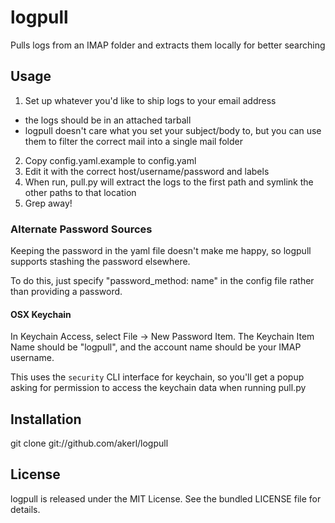 logpull
=========

Pulls logs from an IMAP folder and extracts them locally for better searching

## Usage

1. Set up whatever you'd like to ship logs to your email address
 * the logs should be in an attached tarball
 * logpull doesn't care what you set your subject/body to, but you can use them to filter the correct mail into a single mail folder
2. Copy config.yaml.example to config.yaml
3. Edit it with the correct host/username/password and labels
4. When run, pull.py will extract the logs to the first path and symlink the other paths to that location
5. Grep away!

### Alternate Password Sources

Keeping the password in the yaml file doesn't make me happy, so logpull supports stashing the password elsewhere.

To do this, just specify "password\_method: name" in the config file rather than providing a password.

#### OSX Keychain

In Keychain Access, select File -> New Password Item. The Keychain Item Name should be "logpull", and the account name should be your IMAP username.

This uses the `security` CLI interface for keychain, so you'll get a popup asking for permission to access the keychain data when running pull.py

## Installation

   git clone git://github.com/akerl/logpull

## License

logpull is released under the MIT License. See the bundled LICENSE file for
details.

